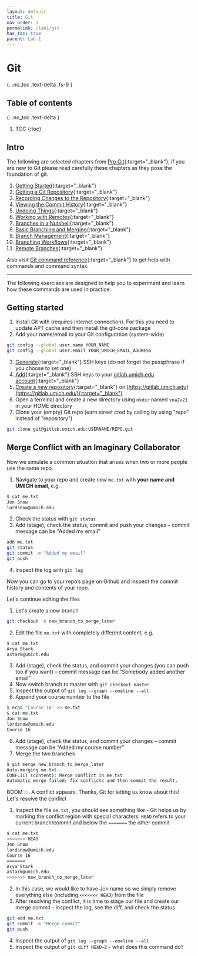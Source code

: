 ```yaml
---
layout: default
title: Git
nav_order: 3
permalink: /lab1/git
has_toc: true
parent: Lab 1
---
```


# Git
{: .no_toc .text-delta .fs-9 }

## Table of contents
{: .no_toc .text-delta }

1. TOC
{:toc}

## Intro

The following are selected chapters from [Pro Git](https://git-scm.com/book/en/v2){:target="_blank"}, if you are new to Git please read carefully these chapters as they pose the foundation of git.
1. [Getting Started](https://git-scm.com/book/en/v2/Getting-Started-Getting-Help){:target="_blank"}
2. [Getting a Git Repository](https://git-scm.com/book/en/v2/Git-Basics-Getting-a-Git-Repository){:target="_blank"}
3. [Recording Changes to the Repository](https://git-scm.com/book/en/v2/Git-Basics-Recording-Changes-to-the-Repository){:target="_blank"}
4. [Viewing the Commit History](https://git-scm.com/book/en/v2/Git-Basics-Viewing-the-Commit-History){:target="_blank"}
5. [Undoing Things](https://git-scm.com/book/en/v2/Git-Basics-Undoing-Things){:target="_blank"}
6. [Working with Remotes](https://git-scm.com/book/en/v2/Git-Basics-Working-with-Remotes){:target="_blank"}
7. [Branches in a Nutshell](https://git-scm.com/book/en/v2/Git-Branching-Branches-in-a-Nutshell){:target="_blank"}
8. [Basic Branching and Merging](https://git-scm.com/book/en/v2/Git-Branching-Basic-Branching-and-Merging){:target="_blank"}
9. [Branch Management](https://git-scm.com/book/en/v2/Git-Branching-Branch-Management){:target="_blank"}
10. [Branching Workflows](https://git-scm.com/book/en/v2/Git-Branching-Branching-Workflows){:target="_blank"}
11. [Remote Branches](https://git-scm.com/book/en/v2/Git-Branching-Remote-Branches){:target="_blank"}

Also visit [Git command reference](https://git-scm.com/docs){:target="_blank"} to get help with commands and command syntax.

---

The following exercises are designed to help you to experiment and learn how these commands are used in practice.

## Getting started

1. Install Git with (requires internet connection). For this you need to update APT cache and then install the git-core package
2. Add your name/email to your Git configuration (system-wide)

```bash
git config --global user.name YOUR_NAME
git config --global user.email YOUR_UMICH_EMAIL_ADDRESS
```

3. [Generate](https://docs.gitlab.com/ee/ssh/#generating-a-new-ssh-key-pair){:target="_blank"} SSH keys (do not forget the passphrase if you choose to set one)
4. [Add](https://docs.gitlab.com/ee/ssh/#adding-an-ssh-key-to-your-gitlab-account){:target="_blank"} SSH keys to your [gitlab.umich.edu account](https://gitlab.umich.edu/profile/keys){:target="_blank"}
5. [Create a new repository](https://docs.gitlab.com/ee/user/project/repository/#create-a-repository){:target="_blank"} on [https://gitlab.umich.edu](https://gitlab.umich.edu/){:target="_blank"}
6. Open a terminal and create a new directory using `mkdir` named `vna2v21` in your HOME directory
7. Clone your (empty) Git repo (earn street cred by calling by using "repo" instead of "repository")

```bash
git clone git@gitlab.umich.edu:USERNAME/REPO.git
```

## Merge Conflict with an Imaginary Collaborator

Now we simulate a common situation that arises when two or more people use the same repo.

1. Navigate to your repo and create new `me.txt` with **your name and UMICH email**, e.g.
```bash
$ cat me.txt
Jon Snow
lordsnow@umich.edu
```
2. Check the status with `git status`
3. Add (stage), check the status, commit and push your changes – commit message can be "Added my email"
```bash
add me.txt
git status
git commit -m "Added my email"
git push
```
4. Inspect the log  with `git log` 

Now you can go to your repo’s page on Github and inspect the commit history and contents of your repo.

Let's continue editing the files
1. Let's create a new branch
```bash
git checkout -b new_branch_to_merge_later
```
2. Edit the file `me.txt` with completely different content, e.g.
```bash
$ cat me.txt
Arya Stark
astark@umich.edu
```
3. Add (stage), check the status, and commit your changes (you can push too if you want) – commit message can be “Somebody added another email”
4. Now switch branch to master with `git checkout master`
5. Inspect the output of `git log --graph --oneline --all`
6. Append your course number to the file
```bash
$ echo "Course 16" >> me.txt
$ cat me.txt
Jon Snow
lordsnow@umich.edu
Course 16
```
6. Add (stage), check the status, and commit your changes – commit message can be “Added my course number”
7. Merge the two branches
```bash
$ git merge new_branch_to_merge_later
Auto-merging me.txt
CONFLICT (content): Merge conflict in me.txt
Automatic merge failed; fix conflicts and then commit the result.
```

BOOM 💥. A conflict appears. Thanks, Git for letting us know about this!
Let's resolve the conflict

1. Inspect the file `me.txt`, you should see something like - Git helps us by marking the conflict region with special characters: `HEAD` refers to your current branch/commit and below the `=======` the other commit
```bash
$ cat me.txt
<<<<<<< HEAD
Jon Snow
lordsnow@umich.edu
Course 16
=======
Arya Stark
astark@umich.edu
>>>>>>> new_branch_to_merge_later
```
2.  In this case, we would like to have Jon name so we simply remove everything else (including `<<<<<<< HEAD`) from the file
3.  After resolving the conflict, it is time to stage our file and create our merge commit - inspect the log, see the diff, and check the status
```bash
git add me.txt
git commit -m "Merge commit"
git push
```
4. Inspect the output of `git log --graph --oneline --all`
5. Inspect the output of `git diff HEAD~2` - what does this command do?
